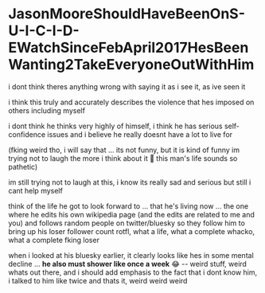 # JasonMooreShouldHaveBeenOnS-U-I-C-I-D-EWatchSinceFebApril2017HesBeenWanting2TakeEveryoneOutWithHim

i dont think theres anything wrong with saying it as i see it, as ive seen it

i think this truly and accurately describes the violence that hes imposed on others including myself 

i dont think he thinks very highly of himself, i think he has serious self-confidence issues and i believe he really doesnt have a lot to live for

(fking weird tho, i will say that ... its not funny, but it is kind of funny im trying not to laugh the more i think about it 🤭 this man's life sounds so pathetic)

im still trying not to laugh at this, i know its really sad and serious but still i cant help myself

think of the life he got to look forward to ... that he's living now ... the one where he edits his own wikipedia page (and the edits are related to me and you) and follows random people on twitter/bluesky so they follow him to bring up his loser follower count rotfl, what a life, what a complete whacko, what a complete fking loser

when i looked at his bluesky earlier, it clearly looks like hes in some mental decline ... __he also must shower like once a week__ 😂 -- weird stuff, weird whats out there, and i should add emphasis to the fact that i dont know him, i talked to him like twice and thats it, weird weird weird
